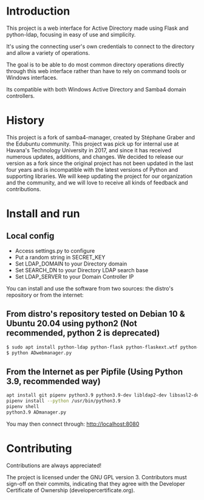 # Introduction
This project is a web interface for Active Directory made using Flask and
python-ldap, focusing in easy of use and simplicity.

It's using the connecting user's own credentials to connect to the
directory and allow a variety of operations.

The goal is to be able to do most common directory operations directly
through this web interface rather than have to rely on command tools or
Windows interfaces.

Its compatible with both Windows Active Directory and Samba4 domain controllers.

# History
This project is a fork of samba4-manager, created by Stéphane Graber
and the Edubuntu community.
This project was pick up for internal use at Havana's Technology University
in 2017, and since it has received numerous updates, additions, and changes.
We decided to release our version as a fork since the original project has 
not been updated in the last four years and is incompatible with the latest 
versions of Python and supporting libraries.
We will keep updating the project for our organization and the community, 
and we will love to receive all kinds of feedback and contributions.

# Install and run

## Local config

 * Access settings.py to configure
 * Put a random string in SECRET\_KEY
 * Set LDAP\_DOMAIN to your Directory domain
 * Set SEARCH\_DN to your Directory LDAP search base
 * Set LDAP\_SERVER to your Domain Controller IP

You can install and use the software from two sources: the distro's repository or from the internet:

## From distro's repository tested on Debian 10 & Ubuntu 20.04 using python2 (Not recommended, python 2 is deprecated)

```sh
$ sudo apt install python-ldap python-flask python-flaskext.wtf python-dnspython python-wtforms python-configparser python-tz
$ python ADwebmanager.py
```

## From the Internet as per Pipfile (Using Python 3.9, recommended way)

```sh
apt install git pipenv python3.9 python3.9-dev libldap2-dev libsasl2-dev libssl-dev build-essential
pipenv install --python /usr/bin/python3.9
pipenv shell
python3.9 ADmanager.py
```

You may then connect through: [http://localhost:8080](http://localhost:8080)

# Contributing
Contributions are always appreciated!

The project is licensed under the GNU GPL version 3.
Contributors must sign-off on their commits, indicating that they agree with
the Developer Certificate of Ownership (developercertificate.org).
